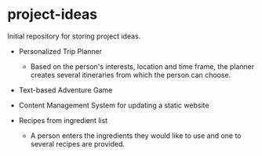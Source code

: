 # project-ideas
Initial repository for storing project ideas.

* Personalized Trip Planner
  * Based on the person's interests, location and time frame, the planner creates several itineraries from which the person can choose.

* Text-based Adventure Game

* Content Management System for updating a static website

* Recipes from ingredient list
  * A person enters the ingredients they would like to use and one to several recipes are provided.
